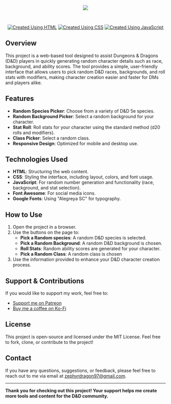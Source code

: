 <p align="center"><img src="https://i.imgur.com/P6Q6RnD.png"></p>

<br>

<p align="center">
  <a href="#"><img src="https://img.shields.io/badge/Created_Using-HTML-057031?logo=html5&logoColor=ffffff" alt="Created Using HTML"></a>
  <a href="#"><img src="https://img.shields.io/badge/Created_Using-CSS-057031?logo=css3&logoColor=ffffff" alt="Created Using CSS"></a>
  <a href="#"><img src="https://img.shields.io/badge/Created_Using-JavaScript-057031?logo=JavaScript&logoColor=ffffff" alt="Created Using JavaScript"></a>
</p>



## Overview
This project is a web-based tool designed to assist Dungeons & Dragons (D&D) players in quickly generating random character details such as race, background, and ability scores. The tool provides a simple, user-friendly interface that allows users to pick random D&D races, backgrounds, and roll stats with modifiers, making character creation easier and faster for DMs and players alike.

## Features
- **Random Species Picker**: Choose from a variety of D&D 5e species.
- **Random Background Picker**: Select a random background for your character.
- **Stat Roll**: Roll stats for your character using the standard method (d20 rolls and modifiers).
- **Class Picker**: Select a random class.
- **Responsive Design**: Optimized for mobile and desktop use.

## Technologies Used
- **HTML**: Structuring the web content.
- **CSS**: Styling the interface, including layout, colors, and font usage.
- **JavaScript**: For random number generation and functionality (race, background, and stat selection).
- **Font Awesome**: For social media icons.
- **Google Fonts**: Using "Alegreya SC" for typography.

## How to Use
1. Open the project in a browser.
2. Use the buttons on the page to:
   - **Pick a Random species**: A random D&D species is selected.
   - **Pick a Random Background**: A random D&D background is chosen.
   - **Roll Stats**: Random ability scores are generated for your character.
   - **Pick a Random Class**: A random class is chosen
3. Use the information provided to enhance your D&D character creation process.

## Support & Contributions
If you would like to support my work, feel free to:
- [Support me on Patreon](https://patreon.com/AtomicQuill?utm_medium=unknown&utm_source=join_link&utm_campaign=creatorshare_creator&utm_content=copyLink)
- [Buy me a coffee on Ko-Fi](https://ko-fi.com/atomicquillpublishing)

## License
This project is open-source and licensed under the MIT License. Feel free to fork, clone, or contribute to the project!

## Contact
If you have any questions, suggestions, or feedback, please feel free to reach out to me via email at [zephyrdragon97@gmail.com](mailto:zephyrdragon97@gmail.com).

---

**Thank you for checking out this project! Your support helps me create more tools and content for the D&D community.**
